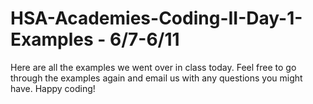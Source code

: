 # HSA-Academies-Coding-II-Day-1-Examples - 6/7-6/11

Here are all the examples we went over in class today. Feel free to go through the examples again and email us with any questions you might have. Happy coding!
